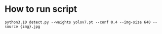 # How to run script
`python3.10 detect.py --weights yolov7.pt --conf 0.4 --img-size 640 --source {img}.jpg`